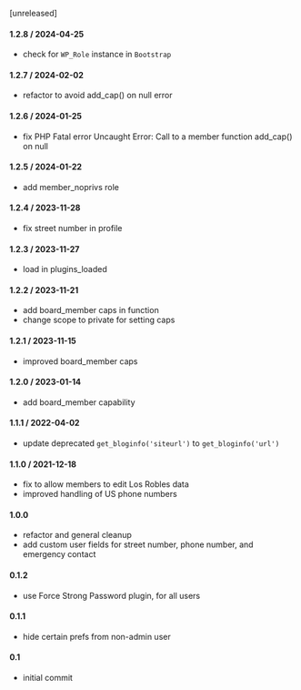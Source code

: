 [unreleased]

#### 1.2.8 / 2024-04-25
* check for `WP_Role` instance in `Bootstrap`

#### 1.2.7 / 2024-02-02
* refactor to avoid add_cap() on null error

#### 1.2.6 / 2024-01-25
* fix PHP Fatal error Uncaught Error: Call to a member function add_cap() on null

#### 1.2.5 / 2024-01-22
* add member_noprivs role

#### 1.2.4 / 2023-11-28
* fix street number in profile

#### 1.2.3 / 2023-11-27
* load in plugins_loaded

#### 1.2.2 / 2023-11-21
* add board_member caps in function
* change scope to private for setting caps

#### 1.2.1 / 2023-11-15
* improved board_member caps

#### 1.2.0 / 2023-01-14
* add board_member capability

#### 1.1.1 / 2022-04-02
* update deprecated `get_bloginfo('siteurl')` to `get_bloginfo('url')`

#### 1.1.0 / 2021-12-18
* fix to allow members to edit Los Robles data
* improved handling of US phone numbers

#### 1.0.0
* refactor and general cleanup
* add custom user fields for street number, phone number, and emergency contact

#### 0.1.2
* use Force Strong Password plugin, for all users

#### 0.1.1
* hide certain prefs from non-admin user

#### 0.1
* initial commit
